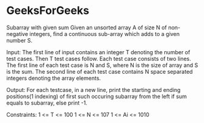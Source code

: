 # GeeksForGeeks
Subarray with given sum
Given an unsorted array A of size N of non-negative integers, find a continuous sub-array which adds to a given number S.

Input:
The first line of input contains an integer T denoting the number of test cases. Then T test cases follow. Each test case consists of two lines. The first line of each test case is N and S, where N is the size of array and S is the sum. The second line of each test case contains N space separated integers denoting the array elements.

Output:
For each testcase, in a new line, print the starting and ending positions(1 indexing) of first such occuring subarray from the left if sum equals to subarray, else print -1.

Constraints:
1 <= T <= 100
1 <= N <= 107
1 <= Ai <= 1010
